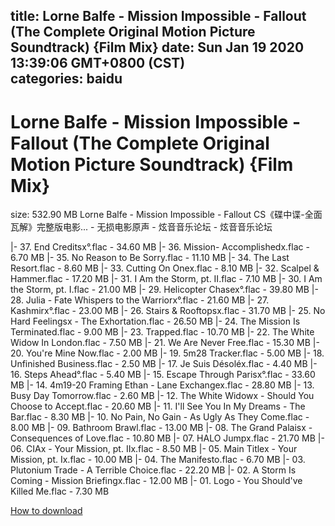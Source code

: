 
title: Lorne Balfe - Mission Impossible - Fallout (The Complete Original Motion Picture Soundtrack) {Film Mix}
date: Sun Jan 19 2020 13:39:06 GMT+0800 (CST)    
categories: baidu
---

# Lorne Balfe - Mission Impossible - Fallout (The Complete Original Motion Picture Soundtrack) {Film Mix}
size: 532.90 MB
 Lorne Balfe - Mission Impossible - Fallout CS《碟中谍-全面瓦解》完整版电影... - 无损电影原声 - 炫音音乐论坛 - 炫音音乐论坛
 
|- 37. End Creditsx°.flac - 34.60 MB
|- 36. Mission- Accomplishedx.flac - 6.70 MB
|- 35. No Reason to Be Sorry.flac - 11.10 MB
|- 34. The Last Resort.flac - 8.60 MB
|- 33. Cutting On Onex.flac - 8.10 MB
|- 32. Scalpel & Hammer.flac - 17.20 MB
|- 31. I Am the Storm, pt. II.flac - 7.10 MB
|- 30. I Am the Storm, pt. I.flac - 21.00 MB
|- 29. Helicopter Chasex°.flac - 39.80 MB
|- 28. Julia - Fate Whispers to the Warriorx°.flac - 21.60 MB
|- 27. Kashmirx°.flac - 23.00 MB
|- 26. Stairs & Rooftopsx.flac - 31.70 MB
|- 25. No Hard Feelingsx - The Exhortation.flac - 26.50 MB
|- 24. The Mission Is Terminated.flac - 9.00 MB
|- 23. Trapped.flac - 10.70 MB
|- 22. The White Widow In London.flac - 7.50 MB
|- 21. We Are Never Free.flac - 15.30 MB
|- 20. You're Mine Now.flac - 2.00 MB
|- 19. 5m28 Tracker.flac - 5.00 MB
|- 18. Unfinished Business.flac - 2.50 MB
|- 17. Je Suis Désoléx.flac - 4.40 MB
|- 16. Steps Ahead°.flac - 5.40 MB
|- 15. Escape Through Parisx°.flac - 33.60 MB
|- 14. 4m19-20 Framing Ethan - Lane Exchangex.flac - 28.80 MB
|- 13. Busy Day Tomorrow.flac - 2.60 MB
|- 12. The White Widowx - Should You Choose to Accept.flac - 20.60 MB
|- 11. I'll See You In My Dreams - The Bar.flac - 8.30 MB
|- 10. No Pain, No Gain - As Ugly As They Come.flac - 8.00 MB
|- 09. Bathroom Brawl.flac - 13.00 MB
|- 08. The Grand Palaisx - Consequences of Love.flac - 10.80 MB
|- 07. HALO Jumpx.flac - 21.70 MB
|- 06. CIAx - Your Mission, pt. IIx.flac - 8.50 MB
|- 05. Main Titlex - Your Mission, pt. Ix.flac - 10.00 MB
|- 04. The Manifesto.flac - 6.70 MB
|- 03. Plutonium Trade - A Terrible Choice.flac - 22.20 MB
|- 02. A Storm Is Coming - Mission Briefingx.flac - 12.00 MB
|- 01. Logo - You Should've Killed Me.flac - 7.30 MB

[How to download](https://bpcam.bemobtrk.com/go/2ceec3aa-1ca2-46d6-b9ff-aaa5c184517c?jno=613)